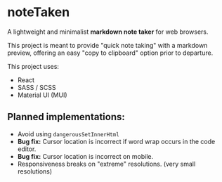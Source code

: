 # noteTaken

A lightweight and minimalist **markdown note taker** for web browsers.

This project is meant to provide "quick note taking" with a markdown preview, offering an easy "copy to clipboard" option prior to departure.

This project uses:
* React
* SASS / SCSS
* Material UI (MUI)

## Planned implementations:
* Avoid using `dangerousSetInnerHtml`
* **Bug fix:** Cursor location is incorrect if word wrap occurs in the code editor.
* **Bug fix:** Cursor location is incorrect on mobile.
* Responsiveness breaks on "extreme" resolutions. (very small resolutions)
